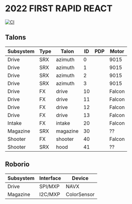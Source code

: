 # 2022 FIRST RAPID REACT

[![CI](https://github.com/strykeforce/rapidreact/actions/workflows/main.yml/badge.svg)](https://github.com/strykeforce/rapidreact/actions/workflows/main.yml)

## Talons

| Subsystem | Type | Talon      | ID  | PDP | Motor |
| --------- | ---- | ---------- | --- | --- | ----- |
| Drive     | SRX  | azimuth    | 0   |    | 9015   |
| Drive     | SRX  | azimuth    | 1   |    | 9015   |
| Drive     | SRX  | azimuth    | 2   |    | 9015   |
| Drive     | SRX  | azimuth    | 3   |    | 9015   |
| Drive     | FX   | drive      | 10  |    | Falcon |
| Drive     | FX   | drive      | 11  |    | Falcon |
| Drive     | FX   | drive      | 12  |    | Falcon |
| Drive     | FX   | drive      | 13  |    | Falcon |
| Intake    | FX   | intake     | 20  |    | Falcon |
| Magazine  | SRX  | magazine   | 30  |    | ??     |
| Shooter   | FX   | shooter    | 40  |    | Falcon |
| Shooter   | SRX  | hood       | 41  |    | ??     |


## Roborio

| Subsystem | Interface | Device      |
| --------- | --------- | ----------- |
| Drive     | SPI/MXP   | NAVX        |
| Magazine  | I2C/MXP   | ColorSensor |

